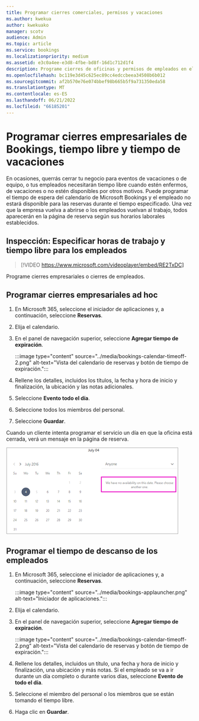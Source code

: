 ```yaml
---
title: Programar cierres comerciales, permisos y vacaciones
ms.author: kwekua
author: kwekuako
manager: scotv
audience: Admin
ms.topic: article
ms.service: bookings
ms.localizationpriority: medium
ms.assetid: e3c0a4ee-e3d8-4fbe-bd8f-16d1c712d1f4
description: Programe cierres de oficinas y permisos de empleados en el calendario de Bookings para que los empleados queden marcados como no disponibles para reservas durante horas especificadas.
ms.openlocfilehash: bc119e3d45c625ec89cc4edccbeea34508b6b012
ms.sourcegitcommit: af2b570e76e074bbef98b665b5f9a731350eda58
ms.translationtype: MT
ms.contentlocale: es-ES
ms.lasthandoff: 06/21/2022
ms.locfileid: "66185201"
---
```

# <a name="schedule-bookings-business-closures-time-off-and-vacation-time"></a>Programar cierres empresariales de Bookings, tiempo libre y tiempo de vacaciones

En ocasiones, querrás cerrar tu negocio para eventos de vacaciones o de equipo, o tus empleados necesitarán tiempo libre cuando estén enfermos, de vacaciones o no estén disponibles por otros motivos. Puede programar el tiempo de espera del calendario de Microsoft Bookings y el empleado no estará disponible para las reservas durante el tiempo especificado. Una vez que la empresa vuelva a abrirse o los empleados vuelvan al trabajo, todos aparecerán en la página de reserva según sus horarios laborales establecidos.

## <a name="watch-enter-business-hours-and-time-off-for-employees"></a>Inspección: Especificar horas de trabajo y tiempo libre para los empleados

> [!VIDEO https://www.microsoft.com/videoplayer/embed/RE2TxDC]

Programe cierres empresariales o cierres de empleados.

## <a name="schedule-ad-hoc-business-closures"></a>Programar cierres empresariales ad hoc

1. En Microsoft 365, seleccione el iniciador de aplicaciones y, a continuación, seleccione **Reservas**.

1. Elija el calendario.

1. En el panel de navegación superior, seleccione **Agregar tiempo de expiración**.

   :::image type="content" source="../media/bookings-calendar-timeoff-2.png" alt-text="Vista del calendario de reservas y botón de tiempo de expiración.":::

1. Rellene los detalles, incluidos los títulos, la fecha y hora de inicio y finalización, la ubicación y las notas adicionales.

1. Seleccione **Evento todo el día**.

1. Seleccione todos los miembros del personal.

1. Seleccione **Guardar**.

Cuando un cliente intenta programar el servicio un día en que la oficina está cerrada, verá un mensaje en la página de reserva.

   ![Imagen del mensaje de ejemplo que el cliente ve al intentar reservar durante el tiempo de descanso.](../media/bookings-timeoff-message.png)

## <a name="schedule-employee-time-off"></a>Programar el tiempo de descanso de los empleados

1. En Microsoft 365, seleccione el iniciador de aplicaciones y, a continuación, seleccione **Reservas**.

   :::image type="content" source="../media/bookings-applauncher.png" alt-text="Iniciador de aplicaciones.":::

1. Elija el calendario.

1. En el panel de navegación superior, seleccione **Agregar tiempo de expiración**.

   :::image type="content" source="../media/bookings-calendar-timeoff-2.png" alt-text="Vista del calendario de reservas y botón de tiempo de expiración.":::

1. Rellene los detalles, incluidos un título, una fecha y hora de inicio y finalización, una ubicación y más notas. Si el empleado se va a ir durante un día completo o durante varios días, seleccione **Evento de todo el día**.

1. Seleccione el miembro del personal o los miembros que se están tomando el tiempo libre.

1. Haga clic en **Guardar**.
